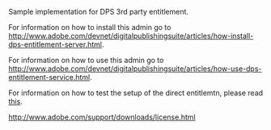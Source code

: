 Sample implementation for DPS 3rd party entitlement.

For information on how to install this admin go to http://www.adobe.com/devnet/digitalpublishingsuite/articles/how-install-dps-entitlement-server.html.

For information on how to use this admin go to http://www.adobe.com/devnet/digitalpublishingsuite/articles/how-use-dps-entitlement-service.html.

For information on how to test the setup of the direct entitlemtn, please read [this](SETUPTEST.md).

http://www.adobe.com/support/downloads/license.html
